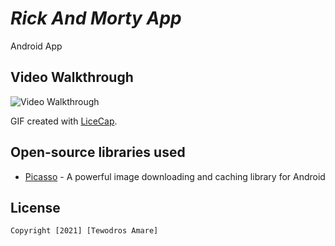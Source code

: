 # *Rick And Morty App*

Android App
## Video Walkthrough

<img src='rickandmortyapi.gif' title='Video Walkthrough' width='' alt='Video Walkthrough' />

GIF created with [LiceCap](http://www.cockos.com/licecap/).

## Open-source libraries used

- [Picasso](https://square.github.io/picasso/) - A powerful image downloading and caching library for Android

## License

    Copyright [2021] [Tewodros Amare]
